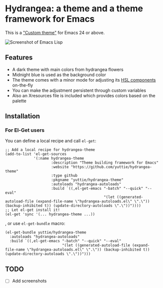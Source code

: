 # Hydrangea: a theme and a theme framework for Emacs

This is a ["Custom theme"](https://www.gnu.org/software/emacs/manual/html_node/emacs/Custom-Themes.html)
for Emacs 24 or above.

![Screenshot of Emacs Lisp](https://raw.githubusercontent.com/yuttie/hydrangea-theme/gh-pages/screenshot-elisp.png)


## Features

* A dark theme with main colors from hydrangea flowers
* Midnight blue is used as the background color
* The theme comes with a minor mode for adjusting its [HSL components](https://en.wikipedia.org/wiki/HSL_and_HSV) on-the-fly
* You can make the adjustment persistent through custom variables
* Also an Xresources file is included which provides colors based on the palette


## Installation

### For El-Get users

You can define a local recipe and call `el-get`:

```elisp
;; Add a local recipe for hydrangea-theme
(add-to-list 'el-get-sources
             '(:name hydrangea-theme
                     :description "Theme building framework for Emacs"
                     :website "https://github.com/yuttie/hydrangea-theme"
                     :type github
                     :pkgname "yuttie/hydrangea-theme"
                     :autoloads "hydrangea-autoloads"
                     :build `((,el-get-emacs "-batch" "--quick" "--eval"
                                             "(let ((generated-autoload-file (expand-file-name \"hydrangea-autoloads.el\" \".\")) (backup-inhibited t)) (update-directory-autoloads \".\"))"))))
;; Let el-get install it!
(el-get 'sync '(... hydrangea-theme ...))
```

, or use `el-get-bundle` macro:
```elisp
(el-get-bundle yuttie/hydrangea-theme
  :autoloads "hydrangea-autoloads"
  :build `((,el-get-emacs "-batch" "--quick" "--eval"
                          "(let ((generated-autoload-file (expand-file-name \"hydrangea-autoloads.el\" \".\")) (backup-inhibited t)) (update-directory-autoloads \".\"))")))
```


## TODO

* [ ] Add screenshots
